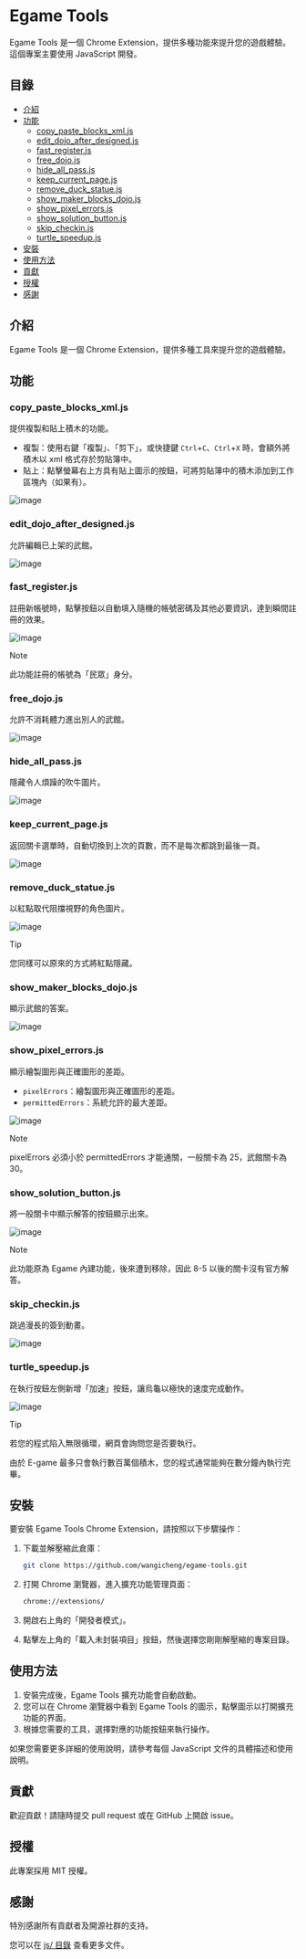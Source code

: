# Egame Tools

Egame Tools 是一個 Chrome Extension，提供多種功能來提升您的遊戲體驗。這個專案主要使用 JavaScript 開發。

## 目錄

- [介紹](#介紹)
- [功能](#功能)
  - [copy_paste_blocks_xml.js](#copy_paste_blocks_xmljs)
  - [edit_dojo_after_designed.js](#edit_dojo_after_designedjs)
  - [fast_register.js](#fast_registerjs)
  - [free_dojo.js](#free_dojojs)
  - [hide_all_pass.js](#hide_all_passjs)
  - [keep_current_page.js](#keep_current_pagejs)
  - [remove_duck_statue.js](#remove_duck_statuejs)
  - [show_maker_blocks_dojo.js](#show_maker_blocks_dojojs)
  - [show_pixel_errors.js](#show_pixel_errorsjs)
  - [show_solution_button.js](#show_solution_buttonjs)
  - [skip_checkin.js](#skip_checkinjs)
  - [turtle_speedup.js](#turtle_speedupjs)
- [安裝](#安裝)
- [使用方法](#使用方法)
- [貢獻](#貢獻)
- [授權](#授權)
- [感謝](#感謝)

## 介紹

Egame Tools 是一個 Chrome Extension，提供多種工具來提升您的遊戲體驗。

## 功能

### copy_paste_blocks_xml.js

提供複製和貼上積木的功能。

- 複製：使用右鍵「複製」、「剪下」，或快捷鍵 `Ctrl`+`C`、`Ctrl`+`X` 時，會額外將積木以 xml 格式存於剪貼簿中。
- 貼上：點擊螢幕右上方具有貼上圖示的按鈕，可將剪貼簿中的積木添加到工作區塊內（如果有）。

![image](https://github.com/user-attachments/assets/d06aec1d-0966-4294-b88d-9b0e496c44bd)

### edit_dojo_after_designed.js

允許編輯已上架的武館。

![image](https://github.com/user-attachments/assets/53a18b34-7017-463d-9c9b-f4dfeab45b19)

### fast_register.js

註冊新帳號時，點擊按鈕以自動填入隨機的帳號密碼及其他必要資訊，達到瞬間註冊的效果。

![image](https://github.com/user-attachments/assets/9b138de1-ab09-42ac-ae08-3fe5d75a8b35)

> [!NOTE]
> 此功能註冊的帳號為「民眾」身分。

### free_dojo.js

允許不消耗體力進出別人的武館。

![image](https://github.com/user-attachments/assets/d3d24b43-82dc-430c-a245-63d61e35016c)

### hide_all_pass.js

隱藏令人煩躁的吹牛圖片。

![image](https://github.com/user-attachments/assets/db0e1327-ab2e-436b-8ca0-cdf898444b5b)

### keep_current_page.js

返回關卡選單時，自動切換到上次的頁數，而不是每次都跳到最後一頁。

![image](https://github.com/user-attachments/assets/5729dc8e-cf49-4874-b270-b34162c76687)

### remove_duck_statue.js

以紅點取代阻擋視野的角色圖片。

![image](https://github.com/user-attachments/assets/6627757e-3057-49a6-a60c-5f775371ddef)

> [!TIP]
> 您同樣可以原來的方式將紅點隱藏。

### show_maker_blocks_dojo.js

顯示武館的答案。

![image](https://github.com/user-attachments/assets/c26cff3a-2196-454d-9137-e0abbf127b08)

### show_pixel_errors.js

顯示繪製圖形與正確圖形的差距。

- `pixelErrors`：繪製圖形與正確圖形的差距。
- `permittedErrors`：系統允許的最大差距。

![image](https://github.com/user-attachments/assets/3b11f9e8-5388-426f-a02a-a50962f8da0f)

> [!NOTE]
> pixelErrors 必須小於 permittedErrors 才能通關，一般關卡為 25，武館關卡為 30。

### show_solution_button.js

將一般關卡中顯示解答的按鈕顯示出來。

![image](https://github.com/user-attachments/assets/513e56b0-62cf-465e-bfd9-a73cc8f90af6)

> [!NOTE]
> 此功能原為 Egame 內建功能，後來遭到移除，因此 8-5 以後的關卡沒有官方解答。

### skip_checkin.js

跳過漫長的簽到動畫。

![image](https://github.com/user-attachments/assets/0835f4f1-df89-4db9-a579-fc1c16822a47)

### turtle_speedup.js

在執行按鈕左側新增「加速」按鈕，讓烏龜以極快的速度完成動作。

![image](https://github.com/user-attachments/assets/8829e09c-4356-4516-91f2-9d736f40048b)

> [!TIP]
> 若您的程式陷入無限循環，網頁會詢問您是否要執行。
> 
> 由於 E-game 最多只會執行數百萬個積木，您的程式通常能夠在數分鐘內執行完畢。

## 安裝

要安裝 Egame Tools Chrome Extension，請按照以下步驟操作：

1. 下載並解壓縮此倉庫：

   ```sh
   git clone https://github.com/wangicheng/egame-tools.git
   ```

2. 打開 Chrome 瀏覽器，進入擴充功能管理頁面：

   ```sh
   chrome://extensions/
   ```

3. 開啟右上角的「開發者模式」。
4. 點擊左上角的「載入未封裝項目」按鈕，然後選擇您剛剛解壓縮的專案目錄。

## 使用方法

1. 安裝完成後，Egame Tools 擴充功能會自動啟動。
2. 您可以在 Chrome 瀏覽器中看到 Egame Tools 的圖示，點擊圖示以打開擴充功能的界面。
3. 根據您需要的工具，選擇對應的功能按鈕來執行操作。

如果您需要更多詳細的使用說明，請參考每個 JavaScript 文件的具體描述和使用說明。

## 貢獻

歡迎貢獻！請隨時提交 pull request 或在 GitHub 上開啟 issue。

## 授權

此專案採用 MIT 授權。

## 感謝

特別感謝所有貢獻者及開源社群的支持。

您可以在 [js/ 目錄](/js) 查看更多文件。
